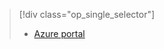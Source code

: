 <!--ms.date: 08/28/2017-->
> [!div class="op_single_selector"]
> * [Azure portal](../articles/storage/common/storage-e2e-troubleshooting.md)
> 
>
